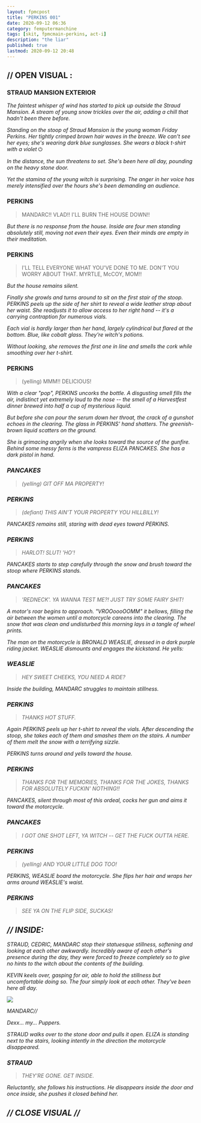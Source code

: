 ```yaml
---
layout: fpmcpost
title: "PERKINS 001"
date: 2020-09-12 06:36
category: femputermanchine
tags: [skit, fpmcmain-perkins, act-i]
description: "the liar"
published: true
lastmod: 2020-09-12 20:48
---
```

[//]: # (  9/12/20  -added)
[//]: # ( 10/15/21  -linkout removed)

## // OPEN VISUAL : ##

### STRAUD MANSION EXTERIOR ###

<I>The faintest whisper of wind has started to pick up outside the Straud Mansion. A stream of young snow trickles over the air, adding a chill that hadn't been there before. </i>

<i>Standing on the stoop of Straud Mansion is the young woman Friday Perkins. Her tightly crimped brown hair waves in the breeze. We can't see her eyes; she's wearing dark blue sunglasses. She wears a black t-shirt with a violet</i> &#x23FB; 

<i>In the distance, the sun threatens to set. She's been here all day, pounding on the heavy stone door. </i>

<i>Yet the stamina of the young witch is surprising. The anger in her voice has merely intensified over the hours she's been demanding an audience. </i>

### PERKINS ###

> MANDARC!! VLAD!! I'LL BURN THE HOUSE DOWN!!

<I>But there is no response from the house. Inside are four men standing absolutely still, moving not even their eyes. Even their minds are empty in their meditation. </i>

### PERKINS ###

> I'LL TELL EVERYONE WHAT YOU'VE DONE TO ME. DON'T YOU WORRY ABOUT THAT. MYRTLE, McCOY, MOM!!

<I>But the house remains silent.</i>

<i>Finally she growls and turns around to sit on the first stair of the stoop. PERKINS peels up the side of her shirt to reveal a wide leather strap about her waist. She readjusts it to allow access to her right hand -- it's a carrying contraption for numerous vials.</i>

<i>Each vial is hardly larger than her hand, largely cylindrical but flared at the bottom. Blue, like cobalt glass. They're witch's potions. </i>

<i>Without looking, she removes the first one in line and smells the cork while smoothing over her t-shirt. </i>

### PERKINS ###

> (yelling) MMM!! DELICIOUS!

<I>With a clear "pop", PERKINS uncorks the bottle. A disgusting smell fills the air, indistinct yet extremely loud to the nose -- the smell of a Harvestfest dinner brewed into half a cup of mysterious liquid. <i>

<i>But before she can pour the serum down her throat, the crack of a gunshot echoes in the clearing. The glass in PERKINS' hand shatters. The greenish-brown liquid scatters on the ground. </i>

<i>She is grimacing angrily when she looks toward the source of the gunfire. Behind some messy ferns is the vampress ELIZA PANCAKES. She has a dark pistol in hand. </I>

### PANCAKES ###

> (yelling) GIT OFF MA PROPERTY!

### PERKINS ###

> (defiant) THIS AIN'T YOUR PROPERTY YOU HILLBILLY! 

<I>PANCAKES remains still, staring with dead eyes toward PERKINS.</I>

### PERKINS ###

> HARLOT! SLUT! 'HO'!

<I>PANCAKES starts to step carefully through the snow and brush toward the stoop where PERKINS stands.</i>

### PANCAKES ###

> 'REDNECK'. YA WANNA TEST ME?! JUST TRY SOME FAIRY SHIT!

<I>A motor's roar begins to approach. "VROOoooOOMM" it bellows, filling the air between the women until a motorcycle careens into the clearing. The snow that was clean and undisturbed this morning lays in a tangle of wheel prints. </i>

<i>The man on the motorcycle is BRONALD WEASLIE, dressed in a dark purple riding jacket. WEASLIE dismounts and engages the kickstand. He yells: </i>

### WEASLIE ###

> HEY SWEET CHEEKS, YOU NEED A RIDE?

<I>Inside the building, MANDARC struggles to maintain stillness.</i>

### PERKINS ###

> THANKS HOT STUFF.

<i>Again PERKINS peels up her t-shirt to reveal the vials. After descending the stoop, she takes each of them and smashes them on the stairs. A number of them melt the snow with a terrifying sizzle. </i>

<I>PERKINS turns around and yells toward the house. </i>

### PERKINS ###

> THANKS FOR THE MEMORIES, THANKS FOR THE JOKES, THANKS FOR ABSOLUTELY FUCKIN' NOTHING!!

<I>PANCAKES, silent through most of this ordeal, cocks her gun and aims it toward the motorcycle. </i>

### PANCAKES ###

> I GOT ONE SHOT LEFT, YA WITCH -- GET THE FUCK OUTTA HERE.

### PERKINS ###

> (yelling) AND YOUR LITTLE DOG TOO!

<I>PERKINS, WEASLIE board the motorcycle. She flips her hair and wraps her arms around WEASLIE's waist.

### PERKINS ###

> SEE YA ON THE FLIP SIDE, SUCKAS!

## // INSIDE: ##

<I>STRAUD, CEDRIC, MANDARC stop their statuesque stillness, softening and looking at each other awkwardly. Incredibly aware of each other's presence during the day, they were forced to freeze completely so to give no hints to the witch about the contents of the building. </i>

<i>KEVIN keels over, gasping for air, able to hold the stillness but uncomfortable doing so. The four simply look at each other. They've been here all day.</i>

<div class="chat-box">
<img src="{{ site.url }}/assets/tb/mandarc1.jpg" class="chat-portrait" />
<p class="ppl-sez">MANDARC//</p>
<p class="ppl-sez">Dexx... my... Puppers.</p>
</div>

<i>STRAUD walks over to the stone door and pulls it open. ELIZA is standing next to the stairs, looking intently in the direction the motorcycle disappeared. </i>

### STRAUD ###

> THEY'RE GONE. GET INSIDE. 

<I>Reluctantly, she follows his instructions. He disappears inside the door and once inside, she pushes it closed behind her. </i>

## // CLOSE VISUAL // ##


